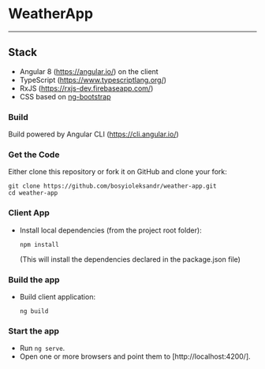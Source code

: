 # WeatherApp

***

## Stack

* Angular 8 (https://angular.io/) on the client
* TypeScript (https://www.typescriptlang.org/)
* RxJS (https://rxjs-dev.firebaseapp.com/)
* CSS based on [ng-bootstrap](https://ng-bootstrap.github.io)

### Build

Build powered by Angular CLI (https://cli.angular.io/)

### Get the Code

Either clone this repository or fork it on GitHub and clone your fork:

```
git clone https://github.com/bosyioleksandr/weather-app.git
cd weather-app
```
### Client App

* Install local dependencies (from the project root folder):

    ```
    npm install
    ```
  (This will install the dependencies declared in the package.json file)

### Build the app
* Build client application:

    ```
    ng build
    ```
### Start the app

* Run `ng serve`.
* Open one or more browsers and point them to [http://localhost:4200/].
